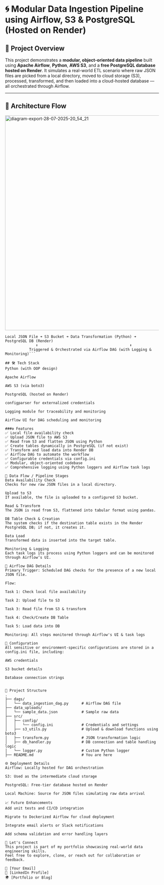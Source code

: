 # 🌀 Modular Data Ingestion Pipeline using Airflow, S3 & PostgreSQL (Hosted on Render)

## 📌 Project Overview

This project demonstrates a **modular, object-oriented data pipeline** built using **Apache Airflow**, **Python**, **AWS S3**, and a **free PostgreSQL database hosted on Render**. It simulates a real-world ETL scenario where raw JSON files are picked from a local directory, moved to cloud storage (S3), processed, transformed, and then loaded into a cloud-hosted database — all orchestrated through Airflow.

---

## 🚀 Architecture Flow

<img width="2040" height="701" alt="diagram-export-28-07-2025-20_54_21" src="https://github.com/user-attachments/assets/d5956a58-a223-4099-a3ae-f4746fafa993" />

```text
Local JSON File ➜ S3 Bucket ➜ Data Transformation (Python) ➜ PostgreSQL DB (Render)
              ⬆                                          ⬇
           Triggered & Orchestrated via Airflow DAG (with Logging & Monitoring)```

## 🛠️ Tech Stack
Python (with OOP design)

Apache Airflow

AWS S3 (via boto3)

PostgreSQL (hosted on Render)

configparser for externalized credentials

Logging module for traceability and monitoring

Airflow UI for DAG scheduling and monitoring

###⚙️ Features
✅ Local file availability check
✅ Upload JSON file to AWS S3
✅ Read from S3 and flatten JSON using Python
✅ Create tables dynamically in PostgreSQL (if not exist)
✅ Transform and load data into Render DB
✅ Airflow DAG to automate the workflow
✅ Configurable credentials via config.ini
✅ Modular, object-oriented codebase
✅ Comprehensive logging using Python loggers and Airflow task logs

🔄 Data Flow / Pipeline Stages
Data Availability Check
Checks for new raw JSON files in a local directory.

Upload to S3
If available, the file is uploaded to a configured S3 bucket.

Read & Transform
The JSON is read from S3, flattened into tabular format using pandas.

DB Table Check & Creation
The system checks if the destination table exists in the Render PostgreSQL DB; if not, it creates it.

Data Load
Transformed data is inserted into the target table.

Monitoring & Logging
Each task logs its process using Python loggers and can be monitored through Airflow’s UI.

📅 Airflow DAG Details
Primary Trigger: Scheduled DAG checks for the presence of a new local JSON file.

Flow:

Task 1: Check local file availability

Task 2: Upload file to S3

Task 3: Read file from S3 & transform

Task 4: Check/Create DB Table

Task 5: Load data into DB

Monitoring: All steps monitored through Airflow's UI & task logs

🔧 Configuration
All sensitive or environment-specific configurations are stored in a config.ini file, including:

AWS credentials

S3 bucket details

Database connection strings


📂 Project Structure
.
├── dags/
│   └── data_ingestion_dag.py      # Airflow DAG file
├── data_uploads/
│   └── sample_data.json           # Sample raw data
├── src/
│   ├── config/
│   │   └── config.ini             # Credentials and settings
│   ├── s3_utils.py                # Upload & download functions using boto3
│   ├── transform.py               # JSON transformation logic
│   ├── db_handler.py              # DB connection and table handling logic
│   └── logger.py                  # Custom Python logger
├── README.md                      # You are here

🌐 Deployment Details
Airflow: Locally hosted for DAG orchestration

S3: Used as the intermediate cloud storage

PostgreSQL: Free-tier database hosted on Render

Local Machine: Source for JSON files simulating raw data arrival

📈 Future Enhancements
Add unit tests and CI/CD integration

Migrate to Dockerized Airflow for cloud deployment

Integrate email alerts or Slack notifications

Add schema validation and error handling layers

🤝 Let's Connect
This project is part of my portfolio showcasing real-world data engineering skills.
Feel free to explore, clone, or reach out for collaboration or feedback.

📧 [Your Email]
🔗 [LinkedIn Profile]
🌍 [Portfolio or Blog]
